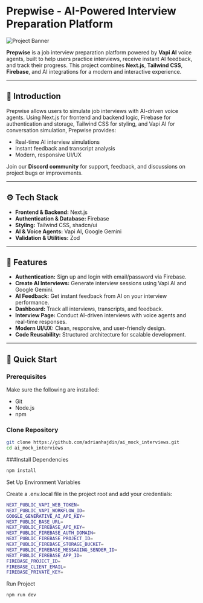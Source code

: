 # Prepwise - AI-Powered Interview Preparation Platform

![Project Banner](./public/banner.png)  

**Prepwise** is a job interview preparation platform powered by **Vapi AI** voice agents, built to help users practice interviews, receive instant AI feedback, and track their progress. This project combines **Next.js**, **Tailwind CSS**, **Firebase**, and AI integrations for a modern and interactive experience.

---

## 🤖 Introduction
Prepwise allows users to simulate job interviews with AI-driven voice agents. Using Next.js for frontend and backend logic, Firebase for authentication and storage, Tailwind CSS for styling, and Vapi AI for conversation simulation, Prepwise provides:

- Real-time AI interview simulations  
- Instant feedback and transcript analysis  
- Modern, responsive UI/UX  

Join our **Discord community** for support, feedback, and discussions on project bugs or improvements.

---

## ⚙️ Tech Stack
- **Frontend & Backend:** Next.js  
- **Authentication & Database:** Firebase  
- **Styling:** Tailwind CSS, shadcn/ui  
- **AI & Voice Agents:** Vapi AI, Google Gemini  
- **Validation & Utilities:** Zod  

---

## 🔋 Features
- **Authentication:** Sign up and login with email/password via Firebase.  
- **Create AI Interviews:** Generate interview sessions using Vapi AI and Google Gemini.  
- **AI Feedback:** Get instant feedback from AI on your interview performance.  
- **Dashboard:** Track all interviews, transcripts, and feedback.  
- **Interview Page:** Conduct AI-driven interviews with voice agents and real-time responses.  
- **Modern UI/UX:** Clean, responsive, and user-friendly design.  
- **Code Reusability:** Structured architecture for scalable development.  

---

## 🤸 Quick Start

### Prerequisites
Make sure the following are installed:
- Git  
- Node.js  
- npm  

### Clone Repository
```bash
git clone https://github.com/adrianhajdin/ai_mock_interviews.git
cd ai_mock_interviews
```


###Install Dependencies
```bash
npm install
```

Set Up Environment Variables

Create a .env.local file in the project root and add your credentials:


```bash
NEXT_PUBLIC_VAPI_WEB_TOKEN=
NEXT_PUBLIC_VAPI_WORKFLOW_ID=
GOOGLE_GENERATIVE_AI_API_KEY=
NEXT_PUBLIC_BASE_URL=
NEXT_PUBLIC_FIREBASE_API_KEY=
NEXT_PUBLIC_FIREBASE_AUTH_DOMAIN=
NEXT_PUBLIC_FIREBASE_PROJECT_ID=
NEXT_PUBLIC_FIREBASE_STORAGE_BUCKET=
NEXT_PUBLIC_FIREBASE_MESSAGING_SENDER_ID=
NEXT_PUBLIC_FIREBASE_APP_ID=
FIREBASE_PROJECT_ID=
FIREBASE_CLIENT_EMAIL=
FIREBASE_PRIVATE_KEY=
```

Run Project

```bash
npm run dev
```
